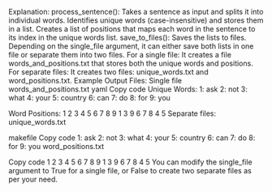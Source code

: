 Explanation:
process_sentence():
Takes a sentence as input and splits it into individual words.
Identifies unique words (case-insensitive) and stores them in a list.
Creates a list of positions that maps each word in the sentence to its index in the unique words list.
save_to_files():
Saves the lists to files. Depending on the single_file argument, it can either save both lists in one file or separate them into two files.
For a single file: It creates a file words_and_positions.txt that stores both the unique words and positions.
For separate files: It creates two files: unique_words.txt and word_positions.txt.
Example Output Files:
Single file words_and_positions.txt
yaml
Copy code
Unique Words:
1: ask
2: not
3: what
4: your
5: country
6: can
7: do
8: for
9: you

Word Positions:
1 2 3 4 5 6 7 8 9 1 3 9 6 7 8 4 5
Separate files:
unique_words.txt

makefile
Copy code
1: ask
2: not
3: what
4: your
5: country
6: can
7: do
8: for
9: you
word_positions.txt

Copy code
1 2 3 4 5 6 7 8 9 1 3 9 6 7 8 4 5
You can modify the single_file argument to True for a single file, or False to create two separate files as per your need.